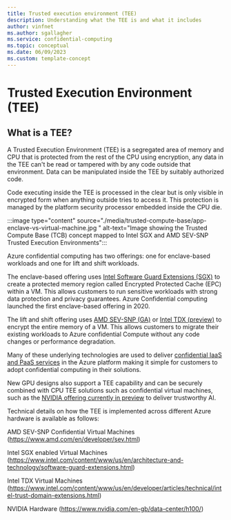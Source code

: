 ```yaml
---
title: Trusted execution environment (TEE)
description: Understanding what the TEE is and what it includes
author: vinfnet
ms.author: sgallagher
ms.service: confidential-computing
ms.topic: conceptual
ms.date: 06/09/2023
ms.custom: template-concept
---
```

# Trusted Execution Environment (TEE)

## What is a TEE?

A Trusted Execution Environment (TEE) is a segregated area of memory and CPU that is protected from the rest of the CPU using encryption, any data in the TEE can't be read or tampered with by any code outside that environment. Data can be manipulated inside the TEE by suitably authorized code.

Code executing inside the TEE is processed in the clear but is only visible in encrypted form when anything outside tries to access it. This protection is managed by the platform security processor embedded inside the CPU die.

:::image type="content" source="./media/trusted-compute-base/app-enclave-vs-virtual-machine.jpg " alt-text="Image showing the Trusted Compute Base (TCB) concept mapped to Intel SGX and AMD SEV-SNP Trusted Execution Environments":::

Azure confidential computing has two offerings: one for enclave-based workloads and one for lift and shift workloads.

The enclave-based offering uses [Intel Software Guard Extensions (SGX)](virtual-machine-solutions-sgx.md) to create a protected memory region called Encrypted Protected Cache (EPC) within a VM. This allows customers to run sensitive workloads with strong data protection and privacy guarantees. Azure Confidential computing launched the first enclave-based offering in 2020. 

The lift and shift offering uses [AMD SEV-SNP (GA)](virtual-machine-solutions.md) or [Intel TDX (preview)](tdx-confidential-vm-overview.md) to encrypt the entire memory of a VM. This allows customers to migrate their existing workloads to Azure confidential Compute without any code changes or performance degradation.

Many of these underlying technologies are used to deliver [confidential IaaS and PaaS services](overview-azure-products.md) in the Azure platform making it simple for customers to adopt confidential computing in their solutions.

New GPU designs also support a TEE capability and can be securely combined with CPU TEE solutions such as confidential virtual machines, such as the [NVIDIA offering currently in preview](https://azure.microsoft.com/blog/azure-confidential-computing-with-nvidia-gpus-for-trustworthy-ai/) to deliver trustworthy AI.

Technical details on how the TEE is implemented across different Azure hardware is available as follows:

AMD SEV-SNP Confidential Virtual Machines (https://www.amd.com/en/developer/sev.html) <p>
Intel SGX enabled Virtual Machines (https://www.intel.com/content/www/us/en/architecture-and-technology/software-guard-extensions.html)<p>
Intel TDX Virtual Machines (https://www.intel.com/content/www/us/en/developer/articles/technical/intel-trust-domain-extensions.html)<p>
NVIDIA Hardware (https://www.nvidia.com/en-gb/data-center/h100/)<p>

